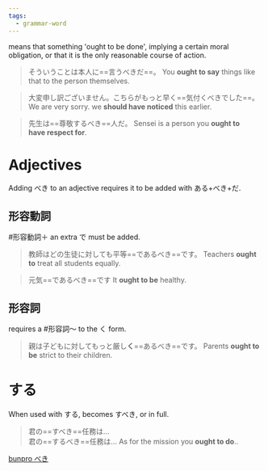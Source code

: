```yaml
---
tags:
  - grammar-word
---
```

means that something 'ought to be done', implying a certain moral obligation, or that it is the only reasonable course of action.

>そういうことは本人に==言うべきだ==。
>You **ought to say** things like that to the person themselves.

>大変申し訳ございません。こちらがもっと早く==気付くべきでした==。
>We are very sorry. we **should have noticed** this earlier.

>先生は==尊敬するべき==人だ。
>Sensei is a person you **ought to have respect for**.
# Adjectives

Adding べき to an adjective requires it to be added with ある+べき+だ.
## 形容動詞
#形容動詞＋  an extra で must be added.
>教師はどの生徒に対しても平等==であるべき==です。
>Teachers **ought to** treat all students equally.

>元気==であるべき==です
>It **ought to be** healthy.

## 形容詞
requires a #形容詞〜 to the く form.
> 親は子どもに対してもっと厳し**く**==あるべき==です。
>Parents **ought to be** strict to their children.

# する
When used with する, becomes すべき, or in full.
>君の==すべき==任務は...  
>君の==するべき==任務は...
>As for the mission you **ought to do**..

[bunpro べき](https://bunpro.jp/grammar_points/196)